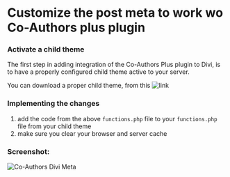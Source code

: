 # Customize the post meta to work wo Co-Authors plus plugin

### Activate a child theme
The first step in adding integration of the Co-Authors Plus plugin to Divi, is to have a properly configured child theme active to your server.

You can download a proper child theme, from this ![link](https://github.com/eduard-ungureanu/Divi-Child-Theme)

### Implementing the changes
1. add the code from the above `functions.php` file to your `functions.php` file from your child theme
2. make sure you clear your browser and server cache

### Screenshot:
![Co-Authors Divi Meta](https://www.dropbox.com/s/s1urrhj7s56lq69/Screenshot%202017-09-12%2015.59.13.png?raw=1)
